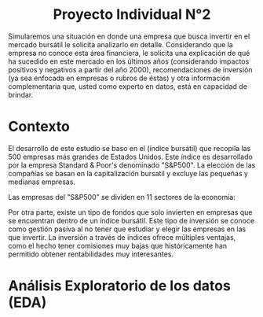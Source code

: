 <h1 align="center">
Proyecto Individual N°2
</h1>

Simularemos una situación en donde una empresa que busca invertir en el mercado bursátil le solicita analizarlo en detalle. Considerando que la empresa no conoce esta área financiera, le solicita una explicación de qué ha sucedido en este mercado en los últimos años (considerando impactos positivos y negativos a partir del año 2000), recomendaciones de inversión (ya sea enfocada en empresas o rubros de éstas) y otra información complementaria que, usted como experto en datos, está en capacidad de brindar.

<h1>Contexto</h1>
El desarrollo de este estudio se baso en el (índice bursátil) que recopila las 500 empresas más grandes de Estados Unidos. Este índice es desarrollado por la empresa Standard & Poor's denominado "S&P500". La elección de las compañías se basan en la capitalización bursatil y excluye las pequeñas y medianas empresas.

Las empresas del "S&P500" se dividen en 11 sectores de la economía:



Por otra parte, existe un tipo de fondos que solo invierten en empresas que se encuentran dentro de un índice bursátil. Este tipo de inversión se conoce como gestión pasiva al no tener que estudiar y elegir las empresas en las que invertir. La inversión a través de índices ofrece múltiples ventajas, como el hecho tener comisiones muy bajas que históricamente han permitido obtener rentabilidades muy interesantes.
<h1>Análisis Exploratorio de los datos (EDA)</h1>
